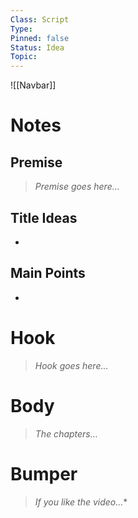 ```yaml
---
Class: Script
Type: 
Pinned: false
Status: Idea
Topic: 
---
```


![[Navbar]]

# Notes

## Premise

> *Premise goes here...*

## Title Ideas

- 

## Main Points

- 

# Hook

> *Hook goes here…*

# Body

> *The chapters…*

# Bumper

> *If you like the video…**
